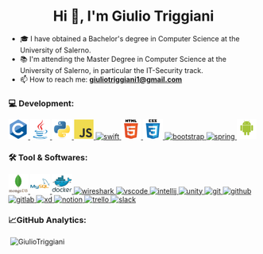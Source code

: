 <h1 align = "center"> Hi 👋, I'm Giulio Triggiani </h1>

<!-- <a href="#"><img align="right" src="https://github.com/blackcater/blackcater/raw/main/images/banner.gif" width="200 " height="200" /></a> -->

- 🎓 I have obtained a Bachelor's degree in Computer Science at the University of Salerno.
- 📚 I'm attending the Master Degree in Computer Science at the University of Salerno, in particular the IT-Security track.
- 📫 How to reach me: **giuliotriggiani1@gmail.com**
<!--
- 🌐 See more on my <a href="website" target="_blank">website</a>
-->

<h3 align="left">💻 Development:</h3>
<p align="left">
  <a href="https://www.cprogramming.com/" target="_blank" rel="noreferrer">
    <img
      src="https://raw.githubusercontent.com/devicons/devicon/master/icons/c/c-original.svg"
      alt="c"
      width="40"
      height="40"
    />
  </a>
  
  <a href="https://www.java.com" target="_blank" rel="noreferrer">
    <img
      src="https://raw.githubusercontent.com/devicons/devicon/master/icons/java/java-original.svg"
      alt="java"
      width="40"
      height="40"
    />
  </a>
  
  <a href="https://www.python.org" target="_blank" rel="noreferrer">
    <img
      src="https://raw.githubusercontent.com/devicons/devicon/master/icons/python/python-original.svg"
      alt="python"
      width="40"
      height="40"
    />
  </a>
  
  <a href="https://developer.mozilla.org/en-US/docs/Web/JavaScript" target="_blank" rel="noreferrer">
    <img
      src="https://raw.githubusercontent.com/devicons/devicon/master/icons/javascript/javascript-original.svg"
      alt="javascript"
      width="40"
      height="40"
    />
  </a>
  
  <a href="https://www.apple.com/it/swift/">
    <img
      src="https://www.vectorlogo.zone/logos/swift/swift-icon.svg"
      alt="swift"
      width="40"
      height="40"
    />
  </a>
  
  <a href="https://www.w3.org/html/" target="_blank" rel="noreferrer">
    <img
      src="https://raw.githubusercontent.com/devicons/devicon/master/icons/html5/html5-original-wordmark.svg"
      alt="html5"
      width="40"
      height="40"
    />
  </a>
  
  <a href="https://www.w3schools.com/css/" target="_blank" rel="noreferrer">
    <img
      src="https://raw.githubusercontent.com/devicons/devicon/master/icons/css3/css3-original-wordmark.svg"
      alt="css3"
      width="40"
      height="40"
    />
  </a>
  
  <a href="https://getbootstrap.com/">
    <img
      src="https://upload.vectorlogo.zone/logos/getbootstrap/images/987f8f6c-263a-47b1-a85d-853cfca215d9.svg"
      alt="bootstrap"
      width="40"
      height="40"
    />
  </a>

  <a href="https://spring.io/" target="_blank" rel="noreferrer">
    <img
      src="https://www.vectorlogo.zone/logos/springio/springio-icon.svg"
      alt="spring"
      width="40"
      height="40"
    />
  </a>
  
  <a href="https://developer.android.com" target="_blank" rel="noreferrer">
    <img
      src="https://raw.githubusercontent.com/devicons/devicon/master/icons/android/android-original-wordmark.svg"
      alt="android"
      width="40"
      height="40"
    />
  </a>
</p>

<h3 align = "left">🛠 Tool & Softwares:</h3>
<p align = "left">
  <a href="https://www.mongodb.com/" target="_blank" rel="noreferrer">
    <img
      src="https://raw.githubusercontent.com/devicons/devicon/master/icons/mongodb/mongodb-original-wordmark.svg"
      alt="mongodb"
      width="40"
      height="40"
    />
  </a>
  
  <a href="https://www.mysql.com/" target="_blank" rel="noreferrer">
    <img
      src="https://raw.githubusercontent.com/devicons/devicon/master/icons/mysql/mysql-original-wordmark.svg"
      alt="mysql"
      width="40"
      height="40"
    />
  </a>
  
  <a href="https://www.docker.com/" target="_blank" rel="noreferrer">
    <img
      src="https://raw.githubusercontent.com/devicons/devicon/master/icons/docker/docker-original-wordmark.svg"
      alt="docker"
      width="40"
      height="40"
    />
  </a>
  
   <a href="https://www.wireshark.org/download.html">
    <img
      src="https://www.vectorlogo.zone/logos/wireshark/wireshark-icon.svg"
      alt="wireshark"
      width="40"
      height="40"
    />
  </a>
  
  <a href="https://code.visualstudio.com/">
    <img
      src="https://upload.vectorlogo.zone/logos/visualstudio_code/images/a4381320-f83c-4a29-9db3-b241c1d096b1.svg"
      alt="vscode"
      width="40"
      height="40"
    />
  </a>
  
  <a href="https://www.jetbrains.com/idea/">
    <img
      src="https://img.icons8.com/color/512/intellij-idea.svg"
      alt="intellij"
      width="40"
      height="40"
    />
  </a>
  
  <a href="https://unity.com/" target="_blank" rel="noreferrer">
    <img
      src="https://preview.redd.it/tu3gt6ysfxq71.png?auto=webp&s=10ab55d9dc09e7ed6ea59bd5916800a5272d5969"
      alt="unity"
      width="40"
      height="40"
    />
  </a>
  
  <a href="https://git-scm.com/" target="_blank" rel="noreferrer">
    <img
      src="https://www.vectorlogo.zone/logos/git-scm/git-scm-icon.svg"
      alt="git"
      width="40"
      height="40"
    />
  </a>
  
  <a href="https://github.com/">
    <img
      src="https://www.vectorlogo.zone/logos/github/github-tile.svg"
      alt="github"
      width="40"
      height="40"
    />
  </a>
  
  <a href="https://about.gitlab.com/">
    <img
      src="https://www.vectorlogo.zone/logos/gitlab/gitlab-icon.svg"
      alt="gitlab"
      width="40"
      height="40"
    />
  </a>
  
  <a href="https://www.adobe.com/products/xd.html" target="_blank" rel="noreferrer">
    <img
      src="https://cdn.worldvectorlogo.com/logos/adobe-xd.svg"
      alt="xd"
      width="40"
      height="40"
    />
  </a>
  
  <a href="https://www.notion.so/">
    <img
      src="https://img.icons8.com/color/512/notion.png"
      alt="notion"
      width="40"
      height="40"
    />
  </a>
  
  <a href="https://trello.com/">
    <img
      src="https://www.vectorlogo.zone/logos/trello/trello-icon.svg"
      alt="trello"
      width="40"
      height="40"
    />
  </a>
  
  <a href="https://slack.com/intl/it-it">
    <img
      src="https://www.vectorlogo.zone/logos/slack/slack-icon.svg"
      alt="slack"
      width="40"
      height="40"
    />
  </a>
</p>

<h3 align = "left">📈GitHub Analytics:</h3>
<p>
  &nbsp;<img
    align="center"
    src="https://github-readme-stats.vercel.app/api?username=GiulioTriggiani&show_icons=true&locale=en"
    alt="GiulioTriggiani"
  />
</p>

<!--
<h3 align = "left">Connect with me:</h3>
<p align="left">
  <a href="link" target="blank">
    <img
      align="center"
      src="https://raw.githubusercontent.com/rahuldkjain/github-profile-readme-generator/master/src/images/icons/Social/linked-in-alt.svg"
      alt="giulio-triggiani"
      height="30"
      width="40"
    /></a>
</p>
-->
